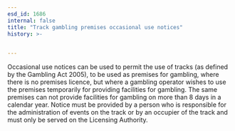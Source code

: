 ```yaml
---
esd_id: 1686
internal: false
title: "Track gambling premises occasional use notices"
history: >-
  

---
```


Occasional use notices can be used to permit the use of tracks (as defined by the Gambling Act 2005), to be used as premises for gambling, where there is no premises licence, but where a gambling operator wishes to use the premises temporarily for providing facilities for gambling.  The same premises can not provide facilities for gambling on more than 8 days in a calendar year.  Notice must be provided by a person who is responsible for the administration of events on the track or by an occupier of the track and must only be served on the Licensing Authority.

